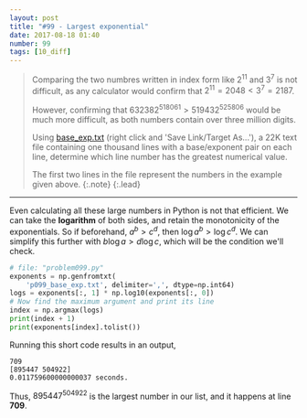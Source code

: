 ```yaml
---
layout: post
title: "#99 - Largest exponential"
date: 2017-08-18 01:40
number: 99
tags: [10_diff]
---
```

> Comparing the two numbres written in index form like $2^{11}$ and $3^7$ is not difficult, as any calculator would confirm that $2^{11}=2048<3^7=2187$.
> 
> However, confirming that $632382^{518061}>519432^{525806}$ would be much more difficult, as both numbers contain over three million digits.
> 
> Using [base_exp.txt](https://projecteuler.net/project/resources/p099_base_exp.txt) (right click and 'Save Link/Target As...'), a 22K text file containing one thousand lines with a base/exponent pair on each line, determine which line number has the greatest numerical value.
> 
> The first two lines in the file represent the numbers in the example given above.
> {:.note}
{:.lead}
* * *

Even calculating all these large numbers in Python is not that efficient. We can take the **logarithm** of both sides, and retain the monotonicity of the exponentials. So if beforehand, $a^b > c^d$, then $\log a^b > \log c^d$. We can simplify this further with $b\log a > d\log c$, which will be the condition we'll check.
```python
# file: "problem099.py"
exponents = np.genfromtxt(
    'p099_base_exp.txt', delimiter=',', dtype=np.int64)
logs = exponents[:, 1] * np.log10(exponents[:, 0])
# Now find the maximum argument and print its line
index = np.argmax(logs)
print(index + 1)
print(exponents[index].tolist())
```
Running this short code results in an output,
```
709
[895447 504922]
0.011759600000000037 seconds.
```
Thus, $895447^{504922}$ is the largest number in our list, and it happens at line **709**.